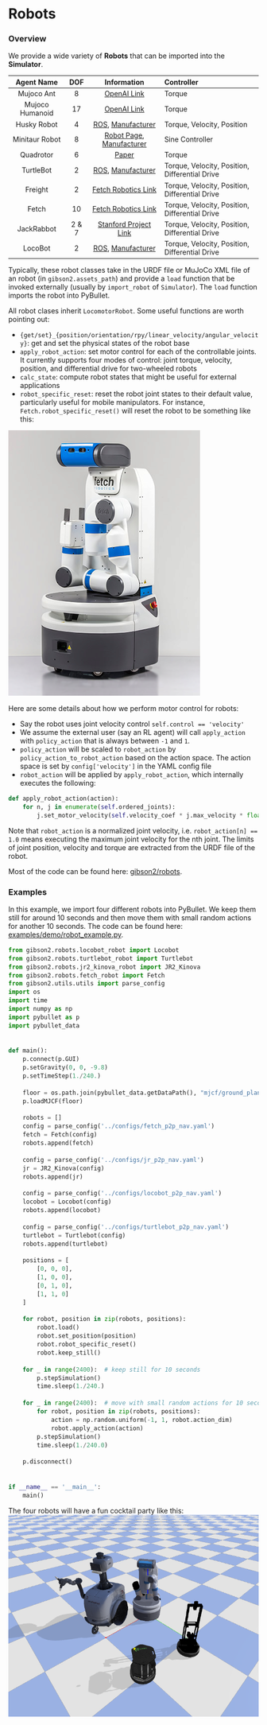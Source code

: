 # Robots

### Overview
We provide a wide variety of **Robots** that can be imported into the **Simulator**.

| Agent Name     | DOF | Information      | Controller |
|:-------------: | :-------------: |:-------------: |:-------------|
| Mujoco Ant      | 8     | [OpenAI Link](https://blog.openai.com/roboschool/) | Torque |
| Mujoco Humanoid | 17    | [OpenAI Link](https://blog.openai.com/roboschool/) | Torque |
| Husky Robot     | 4     | [ROS](http://wiki.ros.org/Robots/Husky), [Manufacturer](https://www.clearpathrobotics.com/) | Torque, Velocity, Position |
| Minitaur Robot  | 8     | [Robot Page](https://www.ghostrobotics.io/copy-of-robots), [Manufacturer](https://www.ghostrobotics.io/) | Sine Controller |
| Quadrotor       | 6     | [Paper](https://repository.upenn.edu/cgi/viewcontent.cgi?referer=https://www.google.com/&httpsredir=1&article=1705&context=edissertations) | Torque |
| TurtleBot       | 2     | [ROS](http://wiki.ros.org/Robots/TurtleBot), [Manufacturer](https://www.turtlebot.com/) | Torque, Velocity, Position, Differential Drive |
| Freight         | 2     | [Fetch Robotics Link](https://fetchrobotics.com/robotics-platforms/freight-base/) | Torque, Velocity, Position, Differential Drive|
| Fetch           | 10    | [Fetch Robotics Link](https://fetchrobotics.com/robotics-platforms/freight-base/) | Torque, Velocity, Position, Differential Drive |
| JackRabbot      | 2 & 7 | [Stanford Project Link](http://cvgl.stanford.edu/projects/jackrabbot/) | Torque, Velocity, Position, Differential Drive |
| LocoBot         | 2     | [ROS](http://wiki.ros.org/locobot), [Manufacturer](https://www.trossenrobotics.com/locobot-pyrobot-ros-rover.aspx) | Torque, Velocity, Position, Differential Drive |

Typically, these robot classes take in the URDF file or MuJoCo XML file of an robot (in `gibson2.assets_path`) and provide a `load` function that be invoked externally (usually by `import_robot` of `Simulator`). The `load` function imports the robot into PyBullet.

All robot clases inherit `LocomotorRobot`. Some useful functions are worth pointing out:
- `{get/set}_{position/orientation/rpy/linear_velocity/angular_velocity}`: get and set the physical states of the robot base
- `apply_robot_action`: set motor control for each of the controllable joints. It currently supports four modes of control: joint torque, velocity, position, and differential drive for two-wheeled robots
- `calc_state`: compute robot states that might be useful for external applications
- `robot_specific_reset`: reset the robot joint states to their default value, particularly useful for mobile manipulators. For instance, `Fetch.robot_specific_reset()` will reset the robot to be something like this:

![fetch.png](images/fetch.png)

Here are some details about how we perform motor control for robots:
- Say the robot uses joint velocity control `self.control == 'velocity'`
- We assume the external user (say an RL agent) will call `apply_action` with `policy_action` that is always between `-1` and `1`.
- `policy_action` will be scaled to `robot_action` by `policy_action_to_robot_action` based on the action space. The action space is set by `config['velocity']` in the YAML config file
- `robot_action` will be applied by `apply_robot_action`, which internally executes the following:
```python
def apply_robot_action(action):
    for n, j in enumerate(self.ordered_joints):
        j.set_motor_velocity(self.velocity_coef * j.max_velocity * float(np.clip(action[n], -1, +1)))
```
Note that `robot_action` is a normalized joint velocity, i.e. `robot_action[n] == 1.0` means executing the maximum joint velocity for the nth joint. The limits of joint position, velocity and torque are extracted from the URDF file of the robot.

Most of the code can be found here: [gibson2/robots](https://github.com/StanfordVL/iGibson/blob/master/gibson2/robots).

### Examples
In this example, we import four different robots into PyBullet. We keep them still for around 10 seconds and then move them with small random actions for another 10 seconds. The code can be found here: [examples/demo/robot_example.py](https://github.com/StanfordVL/iGibson/blob/master/examples/demo/robot_example.py).

```python
from gibson2.robots.locobot_robot import Locobot
from gibson2.robots.turtlebot_robot import Turtlebot
from gibson2.robots.jr2_kinova_robot import JR2_Kinova
from gibson2.robots.fetch_robot import Fetch
from gibson2.utils.utils import parse_config
import os
import time
import numpy as np
import pybullet as p
import pybullet_data


def main():
    p.connect(p.GUI)
    p.setGravity(0, 0, -9.8)
    p.setTimeStep(1./240.)

    floor = os.path.join(pybullet_data.getDataPath(), "mjcf/ground_plane.xml")
    p.loadMJCF(floor)

    robots = []
    config = parse_config('../configs/fetch_p2p_nav.yaml')
    fetch = Fetch(config)
    robots.append(fetch)

    config = parse_config('../configs/jr_p2p_nav.yaml')
    jr = JR2_Kinova(config)
    robots.append(jr)

    config = parse_config('../configs/locobot_p2p_nav.yaml')
    locobot = Locobot(config)
    robots.append(locobot)

    config = parse_config('../configs/turtlebot_p2p_nav.yaml')
    turtlebot = Turtlebot(config)
    robots.append(turtlebot)

    positions = [
        [0, 0, 0],
        [1, 0, 0],
        [0, 1, 0],
        [1, 1, 0]
    ]

    for robot, position in zip(robots, positions):
        robot.load()
        robot.set_position(position)
        robot.robot_specific_reset()
        robot.keep_still()

    for _ in range(2400):  # keep still for 10 seconds
        p.stepSimulation()
        time.sleep(1./240.)

    for _ in range(2400):  # move with small random actions for 10 seconds
        for robot, position in zip(robots, positions):
            action = np.random.uniform(-1, 1, robot.action_dim)
            robot.apply_action(action)
        p.stepSimulation()
        time.sleep(1./240.0)

    p.disconnect()


if __name__ == '__main__':
    main()
```
The four robots will have a fun cocktail party like this:
![robot](images/robot.png)

